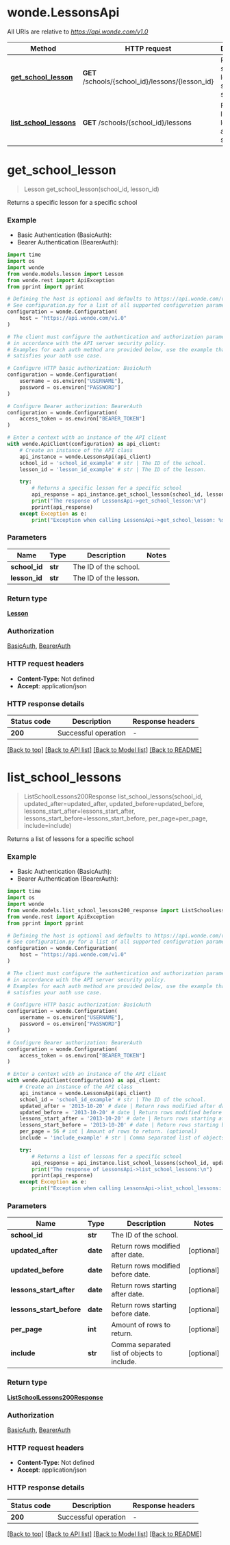 # wonde.LessonsApi

All URIs are relative to *https://api.wonde.com/v1.0*

Method | HTTP request | Description
------------- | ------------- | -------------
[**get_school_lesson**](LessonsApi.md#get_school_lesson) | **GET** /schools/{school_id}/lessons/{lesson_id} | Returns a specific lesson for a specific school
[**list_school_lessons**](LessonsApi.md#list_school_lessons) | **GET** /schools/{school_id}/lessons | Returns a list of lessons for a specific school


# **get_school_lesson**
> Lesson get_school_lesson(school_id, lesson_id)

Returns a specific lesson for a specific school

### Example

* Basic Authentication (BasicAuth):
* Bearer Authentication (BearerAuth):
```python
import time
import os
import wonde
from wonde.models.lesson import Lesson
from wonde.rest import ApiException
from pprint import pprint

# Defining the host is optional and defaults to https://api.wonde.com/v1.0
# See configuration.py for a list of all supported configuration parameters.
configuration = wonde.Configuration(
    host = "https://api.wonde.com/v1.0"
)

# The client must configure the authentication and authorization parameters
# in accordance with the API server security policy.
# Examples for each auth method are provided below, use the example that
# satisfies your auth use case.

# Configure HTTP basic authorization: BasicAuth
configuration = wonde.Configuration(
    username = os.environ["USERNAME"],
    password = os.environ["PASSWORD"]
)

# Configure Bearer authorization: BearerAuth
configuration = wonde.Configuration(
    access_token = os.environ["BEARER_TOKEN"]
)

# Enter a context with an instance of the API client
with wonde.ApiClient(configuration) as api_client:
    # Create an instance of the API class
    api_instance = wonde.LessonsApi(api_client)
    school_id = 'school_id_example' # str | The ID of the school.
    lesson_id = 'lesson_id_example' # str | The ID of the lesson.

    try:
        # Returns a specific lesson for a specific school
        api_response = api_instance.get_school_lesson(school_id, lesson_id)
        print("The response of LessonsApi->get_school_lesson:\n")
        pprint(api_response)
    except Exception as e:
        print("Exception when calling LessonsApi->get_school_lesson: %s\n" % e)
```



### Parameters

Name | Type | Description  | Notes
------------- | ------------- | ------------- | -------------
 **school_id** | **str**| The ID of the school. | 
 **lesson_id** | **str**| The ID of the lesson. | 

### Return type

[**Lesson**](Lesson.md)

### Authorization

[BasicAuth](../README.md#BasicAuth), [BearerAuth](../README.md#BearerAuth)

### HTTP request headers

 - **Content-Type**: Not defined
 - **Accept**: application/json

### HTTP response details
| Status code | Description | Response headers |
|-------------|-------------|------------------|
**200** | Successful operation |  -  |

[[Back to top]](#) [[Back to API list]](../README.md#documentation-for-api-endpoints) [[Back to Model list]](../README.md#documentation-for-models) [[Back to README]](../README.md)

# **list_school_lessons**
> ListSchoolLessons200Response list_school_lessons(school_id, updated_after=updated_after, updated_before=updated_before, lessons_start_after=lessons_start_after, lessons_start_before=lessons_start_before, per_page=per_page, include=include)

Returns a list of lessons for a specific school

### Example

* Basic Authentication (BasicAuth):
* Bearer Authentication (BearerAuth):
```python
import time
import os
import wonde
from wonde.models.list_school_lessons200_response import ListSchoolLessons200Response
from wonde.rest import ApiException
from pprint import pprint

# Defining the host is optional and defaults to https://api.wonde.com/v1.0
# See configuration.py for a list of all supported configuration parameters.
configuration = wonde.Configuration(
    host = "https://api.wonde.com/v1.0"
)

# The client must configure the authentication and authorization parameters
# in accordance with the API server security policy.
# Examples for each auth method are provided below, use the example that
# satisfies your auth use case.

# Configure HTTP basic authorization: BasicAuth
configuration = wonde.Configuration(
    username = os.environ["USERNAME"],
    password = os.environ["PASSWORD"]
)

# Configure Bearer authorization: BearerAuth
configuration = wonde.Configuration(
    access_token = os.environ["BEARER_TOKEN"]
)

# Enter a context with an instance of the API client
with wonde.ApiClient(configuration) as api_client:
    # Create an instance of the API class
    api_instance = wonde.LessonsApi(api_client)
    school_id = 'school_id_example' # str | The ID of the school.
    updated_after = '2013-10-20' # date | Return rows modified after date. (optional)
    updated_before = '2013-10-20' # date | Return rows modified before date. (optional)
    lessons_start_after = '2013-10-20' # date | Return rows starting after date. (optional)
    lessons_start_before = '2013-10-20' # date | Return rows starting before date. (optional)
    per_page = 56 # int | Amount of rows to return. (optional)
    include = 'include_example' # str | Comma separated list of objects to include. (optional)

    try:
        # Returns a list of lessons for a specific school
        api_response = api_instance.list_school_lessons(school_id, updated_after=updated_after, updated_before=updated_before, lessons_start_after=lessons_start_after, lessons_start_before=lessons_start_before, per_page=per_page, include=include)
        print("The response of LessonsApi->list_school_lessons:\n")
        pprint(api_response)
    except Exception as e:
        print("Exception when calling LessonsApi->list_school_lessons: %s\n" % e)
```



### Parameters

Name | Type | Description  | Notes
------------- | ------------- | ------------- | -------------
 **school_id** | **str**| The ID of the school. | 
 **updated_after** | **date**| Return rows modified after date. | [optional] 
 **updated_before** | **date**| Return rows modified before date. | [optional] 
 **lessons_start_after** | **date**| Return rows starting after date. | [optional] 
 **lessons_start_before** | **date**| Return rows starting before date. | [optional] 
 **per_page** | **int**| Amount of rows to return. | [optional] 
 **include** | **str**| Comma separated list of objects to include. | [optional] 

### Return type

[**ListSchoolLessons200Response**](ListSchoolLessons200Response.md)

### Authorization

[BasicAuth](../README.md#BasicAuth), [BearerAuth](../README.md#BearerAuth)

### HTTP request headers

 - **Content-Type**: Not defined
 - **Accept**: application/json

### HTTP response details
| Status code | Description | Response headers |
|-------------|-------------|------------------|
**200** | Successful operation |  -  |

[[Back to top]](#) [[Back to API list]](../README.md#documentation-for-api-endpoints) [[Back to Model list]](../README.md#documentation-for-models) [[Back to README]](../README.md)


